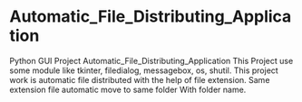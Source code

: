 # Automatic_File_Distributing_Application
Python GUI Project Automatic_File_Distributing_Application
This Project use some module like 
tkinter, filedialog, messagebox, os, shutil.
This project work is automatic file distributed with the help of file extension.
Same extension file automatic move to same folder With folder name.
